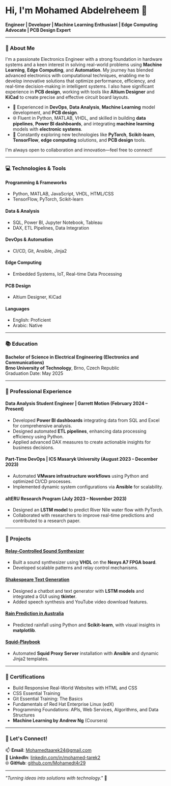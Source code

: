 # Hi, I'm Mohamed Abdelreheem 👋  
**Engineer | Developer | Machine Learning Enthusiast | Edge Computing Advocate | PCB Design Expert**

---

### 🌟 About Me
I'm a passionate Electronics Engineer with a strong foundation in hardware systems and a keen interest in solving real-world problems using **Machine Learning**, **Edge Computing**, and **Automation**. My journey has blended advanced electronics with computational techniques, enabling me to develop innovative solutions that optimize performance, efficiency, and real-time decision-making in intelligent systems. I also have significant experience in **PCB design**, working with tools like **Altium Designer** and **KiCad** to create precise and effective circuit board layouts.

- 🔧 Experienced in **DevOps**, **Data Analysis**, **Machine Learning** model development, and **PCB design**.  
- 🌐 Fluent in Python, MATLAB, VHDL, and skilled in building **data pipelines**, **Power BI dashboards**, and integrating **machine learning** models with **electronic systems**.  
- 🧠 Constantly exploring new technologies like **PyTorch**, **Scikit-learn**, **TensorFlow**, **edge computing** solutions, and **PCB design** tools.  

I'm always open to collaboration and innovation—feel free to connect!  

---

### 💻 Technologies & Tools  
#### **Programming & Frameworks**  
- Python, MATLAB, JavaScript, VHDL, HTML/CSS  
- TensorFlow, PyTorch, Scikit-learn  

#### **Data & Analysis**  
- SQL, Power BI, Jupyter Notebook, Tableau  
- DAX, ETL Pipelines, Data Integration  

#### **DevOps & Automation**  
- CI/CD, Git, Ansible, Jinja2  

#### **Edge Computing**  
- Embedded Systems, IoT, Real-time Data Processing  

#### **PCB Design**  
- Altium Designer, KiCad  

#### **Languages**  
- English: Proficient  
- Arabic: Native  

---

### 📚 Education  
**Bachelor of Science in Electrical Engineering (Electronics and Communications)**  
**Brno University of Technology**, Brno, Czech Republic  
Graduation Date: May 2025  

---

### 🏢 Professional Experience  

#### **Data Analysis Student Engineer | Garrett Motion** (February 2024 – Present)  
- Developed **Power BI dashboards** integrating data from SQL and Excel for comprehensive analysis.  
- Designed automated **ETL pipelines**, enhancing data processing efficiency using Python.  
- Applied advanced DAX measures to create actionable insights for business decisions.  

#### **Part-Time DevOps | ICS Masaryk University** (August 2023 – December 2023)  
- Automated **VMware infrastructure workflows** using Python and optimized CI/CD processes.  
- Implemented dynamic system configurations via **Ansible** for scalability.  

#### **altERU Research Program** (July 2023 – November 2023)  
- Designed an **LSTM model** to predict River Nile water flow with PyTorch.  
- Collaborated with researchers to improve real-time predictions and contributed to a research paper.  

---

### 🚀 Projects  

#### **[Relay-Controlled Sound Synthesizer](https://github.com/Mohamedt4r29/Relay-Controlled-Sound-Synthesizer)**  
- Built a sound synthesizer using **VHDL** on the **Nexys A7 FPGA board**.  
- Developed scalable patterns and relay control mechanisms.  

#### **[Shakespeare Text Generation](https://github.com/Mohamedt4r29/Shakespear_Text_Generation)**  
- Designed a chatbot and text generator with **LSTM models** and integrated a GUI using **tkinter**.  
- Added speech synthesis and YouTube video download features.  

#### **[Rain Prediction in Australia](https://github.com/Mohamedt4r29/Rain-Australia-Machin-learning)**  
- Predicted rainfall using Python and **Scikit-learn**, with visual insights in **matplotlib**.  

#### **[Squid-Playbook](https://github.com/Mohamedt4r29/squid-playbook)**  
- Automated **Squid Proxy Server** installation with **Ansible** and dynamic Jinja2 templates.  

---

### 📜 Certifications  
- Build Responsive Real-World Websites with HTML and CSS  
- CSS Essential Training  
- Git Essential Training: The Basics  
- Fundamentals of Red Hat Enterprise Linux (edX)  
- Programming Foundations: APIs, Web Services, Algorithms, and Data Structures  
- **Machine Learning by Andrew Ng** (Coursera)  

---

### 🌟 Let's Connect!  
📫 **Email**: [Mohamedtaarek24@gmail.com](mailto:Mohamedtaarek24@gmail.com)  
💼 **LinkedIn**: [linkedin.com/in/mohamed-tarek2](https://www.linkedin.com/in/mohamed-tarek2/)  
🌐 **GitHub**: [github.com/Mohamedt4r29](https://github.com/Mohamedt4r29)  

---  
_"Turning ideas into solutions with technology."_ 🚀
